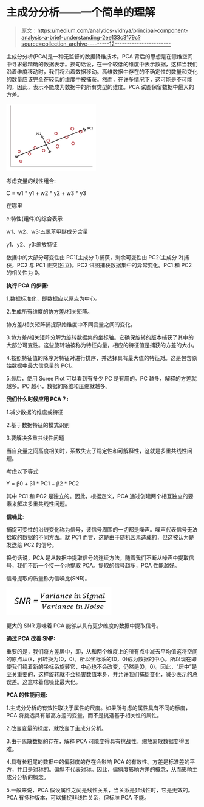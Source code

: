 # 主成分分析——一个简单的理解

> 原文：<https://medium.com/analytics-vidhya/principal-component-analysis-a-brief-understanding-2ee133c3179c?source=collection_archive---------12----------------------->

主成分分析(PCA)是一种无监督的数据降维技术。PCA 背后的思想是在低维空间中寻求最精确的数据表示。换句话说，在一个较低的维度中表示数据，这样当我们沿着维度移动时，我们将沿着数据移动。高维数据中存在的不确定性的数量和变化的数量应该完全在较低的维度中被捕获。然而，在许多情况下，这可能是不可能的，因此，表示不能成为数据中的所有类型的维度。PCA 试图保留数据中最大的方差。

![](img/cd637c164eeacffafa96a8cfb2e8d6f6.png)

考虑变量的线性组合:

C = w1 * y1 + w2 * y2 + w3 * y3

在哪里

c:特性(组件)的综合表示

w1、w2、w3:五氯苯甲醚成分含量

y1、y2、y3:缩放特征

数据中的大部分可变性由 PC1(主成分 1)捕获，剩余可变性由 PC2(主成分 2)捕获，PC2 与 PC1 正交(独立)。PC2 试图捕获数据集中的异常变化。PC1 和 PC2 的相关性为 0。

**执行 PCA 的步骤:**

1.数据标准化，即数据应以原点为中心。

2.生成所有维度的协方差/相关矩阵。

协方差/相关矩阵捕捉原始维度中不同变量之间的变化。

3.协方差/相关矩阵分解为旋转数据集的坐标轴。它确保旋转的版本捕获了其中的大部分可变性。这些旋转轴被称为特征向量，相应的特征值是捕获的方差的大小。

4.按照特征值的降序对特征对进行排序，并选择具有最大值的特征对。这是包含原始数据中最大信息量的 PC1。

5.最后，使用 Scree Plot 可以看到有多少 PC 是有用的。PC 越多，解释的方差就越多。PC 越小，数据的降维和压缩就越多。

**我们什么时候应用 PCA？:**

1.减少数据的维度或特征

2.基于数据特征的模式识别

3.要解决多重共线性问题

当自变量之间高度相关时，系数失去了稳定性和可解释性，这就是多重共线性问题。

考虑以下等式:

Y = β0 + β1 * PC1 + β2 * PC2

其中 PC1 和 PC2 是独立的。因此，根据定义，PCA 通过创建两个相互独立的要素来解决多重共线性问题。

**信噪比:**

捕捉可变性的沿线变化称为信号，该信号周围的一切都是噪声。噪声代表信号无法拾取的数据的不同方面。就 PC1 而言，这是由于随机因素造成的，但这被认为是发送给 PC2 的信号。

换句话说，PCA 是从数据中提取信号的连续方法。随着我们不断从噪声中提取信号，我们不断一个接一个地提取 PCA。提取的信号越多，PCA 性能越好。

信号提取的质量称为信噪比(SNR)。

![](img/8ab9bdbc60529c12702028b47fedcbc1.png)

更大的 SNR 意味着 PCA 能够从具有更少维度的数据中提取信号。

**通过 PCA 改善 SNP:**

重要的是，我们将方差居中，即，从和两个维度上的所有点中减去平均值这将空间的原点从(x̅，ȳ)转换为(0，0)。所以坐标系的(0，0)成为数据的中心。所以现在即使我们绕着新的坐标系旋转它，中心也不会改变，仍然是(0，0)。因此，“居中”是至关重要的，这样旋转就不会损害数值本身，并允许我们捕捉变化，减少表示的总误差。这意味着信噪比最大化。

**PCA 的性能问题:**

1.主成分分析的有效性取决于属性的尺度。如果所考虑的属性具有不同的标度，PCA 将挑选具有最高方差的变量，而不是挑选基于相关性的属性。

2.改变变量的标度，就改变了主成分分析。

3.由于离散数据的存在，解释 PCA 可能变得具有挑战性。缩放离散数据变得困难。

4.具有长粗尾的数据中的偏斜度的存在会影响 PCA 的有效性。方差是标准差的平方，并且是对称的。偏斜不代表对称。因此，偏斜度影响方差的概念，从而影响主成分分析的概念。

5.一般来说，PCA 假设属性之间是线性关系，当关系是非线性时，它是无效的。PCA 有多种版本，可以捕捉非线性关系，但标准 PCA 不能。